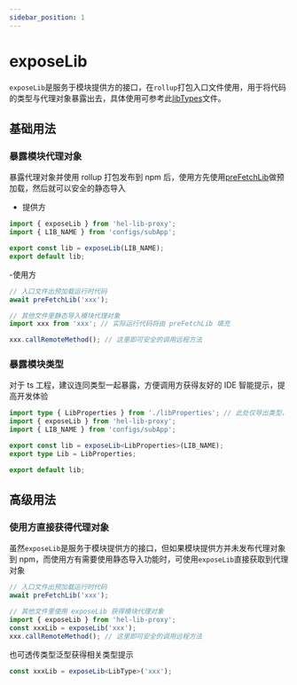 ```yaml
---
sidebar_position: 1
---
```


# exposeLib

`exposeLib`是服务于模块提供方的接口，在`rollup`打包入口文件使用，用于将代码的类型与代理对象暴露出去，具体使用可参考此[libTypes](https://github.com/hel-eco/hel-tpl-remote-lib/blob/master/src/entrance/libTypes.ts)文件。

## 基础用法

### 暴露模块代理对象

暴露代理对象并使用 rollup 打包发布到 npm 后，使用方先使用[preFetchLib](/docs/api/hel-micro/prefetch-lib)做预加载，然后就可以安全的静态导入

- 提供方

```ts
import { exposeLib } from 'hel-lib-proxy';
import { LIB_NAME } from 'configs/subApp';

export const lib = exposeLib(LIB_NAME);
export default lib;
```

-使用方

```ts
// 入口文件出预加载运行时代码
await preFetchLib('xxx');

// 其他文件里静态导入模块代理对象
import xxx from 'xxx'; // 实际运行代码将由 preFetchLib 填充

xxx.callRemoteMethod(); // 这里即可安全的调用远程方法
```

### 暴露模块类型

对于 ts 工程，建议连同类型一起暴露，方便调用方获得友好的 IDE 智能提示，提高开发体验

```ts
import type { LibProperties } from './libProperties'; // 此处仅导出类型，不会影响rollup的打包体积
import { exposeLib } from 'hel-lib-proxy';
import { LIB_NAME } from 'configs/subApp';

export const lib = exposeLib<LibProperties>(LIB_NAME);
export type Lib = LibProperties;

export default lib;
```

## 高级用法

### 使用方直接获得代理对象

虽然`exposeLib`是服务于模块提供方的接口，但如果模块提供方并未发布代理对象到 npm，而使用方有需要使用静态导入功能时，可使用`exposeLib`直接获取到代理对象

```ts
// 入口文件出预加载运行时代码
await preFetchLib('xxx');

// 其他文件里使用 exposeLib 获得模块代理对象
import { exposeLib } from 'hel-lib-proxy';
const xxxLib = exposeLib('xxx');
xxx.callRemoteMethod(); // 这里即可安全的调用远程方法
```

也可透传类型泛型获得相关类型提示

```ts
const xxxLib = exposeLib<LibType>('xxx');
```
